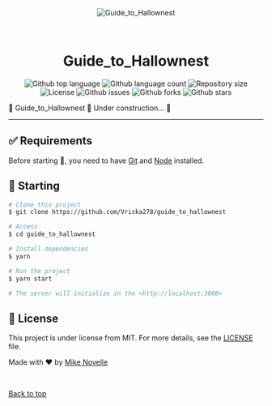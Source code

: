 <div align="center" id="top"> 
  <img src="./.github/app.gif" alt="Guide_to_Hallownest" />

  &#xa0;
</div>

<h1 align="center">Guide_to_Hallownest</h1>

<p align="center">
  <img alt="Github top language" src="https://img.shields.io/github/languages/top/Vriska278/guide_to_hallownest?color=56BEB8">

  <img alt="Github language count" src="https://img.shields.io/github/languages/count/Vriska278/guide_to_hallownest?color=56BEB8">

  <img alt="Repository size" src="https://img.shields.io/github/repo-size/Vriska278/guide_to_hallownest?color=56BEB8">

  <img alt="License" src="https://img.shields.io/github/license/Vriska278/guide_to_hallownest?color=56BEB8">

  <img alt="Github issues" src="https://img.shields.io/github/issues/Vriska278/guide_to_hallownest?color=56BEB8" />

  <img alt="Github forks" src="https://img.shields.io/github/forks/Vriska278/guide_to_hallownest?color=56BEB8" />

  <img alt="Github stars" src="https://img.shields.io/github/stars/Vriska278/guide_to_hallownest?color=56BEB8" />
</p>

<!-- Status -->


🚧  Guide_to_Hallownest 🚀 Under construction...  🚧


<hr> 


## :white_check_mark: Requirements ##

Before starting :checkered_flag:, you need to have [Git](https://git-scm.com) and [Node](https://nodejs.org/en/) installed.

## :checkered_flag: Starting ##

```bash
# Clone this project
$ git clone https://github.com/Vriska278/guide_to_hallownest

# Access
$ cd guide_to_hallownest

# Install dependencies
$ yarn

# Run the project
$ yarn start

# The server will initialize in the <http://localhost:3000>
```

## :memo: License ##

This project is under license from MIT. For more details, see the [LICENSE](LICENSE.md) file.


Made with :heart: by <a href="https://github.com/Vriska278" target="_blank">Mike Novelle</a>

&#xa0;

<a href="#top">Back to top</a>
